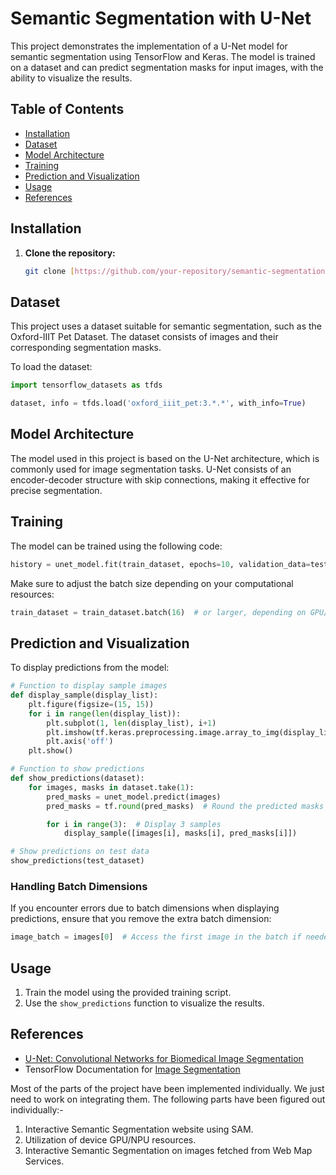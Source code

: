# Semantic Segmentation with U-Net

This project demonstrates the implementation of a U-Net model for semantic segmentation using TensorFlow and Keras. The model is trained on a dataset and can predict segmentation masks for input images, with the ability to visualize the results.

## Table of Contents
- [Installation](#installation)
- [Dataset](#dataset)
- [Model Architecture](#model-architecture)
- [Training](#training)
- [Prediction and Visualization](#prediction-and-visualization)
- [Usage](#usage)
- [References](#references)

## Installation

1. **Clone the repository:**
   ```bash
   git clone [https://github.com/your-repository/semantic-segmentation-unet.git](https://github.com/sassy2711/SIH-24-1735-SemanticSegmentation.git)
   ```

## Dataset

This project uses a dataset suitable for semantic segmentation, such as the Oxford-IIIT Pet Dataset. The dataset consists of images and their corresponding segmentation masks.

To load the dataset:
```python
import tensorflow_datasets as tfds

dataset, info = tfds.load('oxford_iiit_pet:3.*.*', with_info=True)
```

## Model Architecture

The model used in this project is based on the U-Net architecture, which is commonly used for image segmentation tasks. U-Net consists of an encoder-decoder structure with skip connections, making it effective for precise segmentation.

## Training

The model can be trained using the following code:
```python
history = unet_model.fit(train_dataset, epochs=10, validation_data=test_dataset)
```

Make sure to adjust the batch size depending on your computational resources:
```python
train_dataset = train_dataset.batch(16)  # or larger, depending on GPU/CPU capability
```

## Prediction and Visualization

To display predictions from the model:

```python
# Function to display sample images
def display_sample(display_list):
    plt.figure(figsize=(15, 15))
    for i in range(len(display_list)):
        plt.subplot(1, len(display_list), i+1)
        plt.imshow(tf.keras.preprocessing.image.array_to_img(display_list[i]))
        plt.axis('off')
    plt.show()

# Function to show predictions
def show_predictions(dataset):
    for images, masks in dataset.take(1):
        pred_masks = unet_model.predict(images)
        pred_masks = tf.round(pred_masks)  # Round the predicted masks to 0 or 1

        for i in range(3):  # Display 3 samples
            display_sample([images[i], masks[i], pred_masks[i]])

# Show predictions on test data
show_predictions(test_dataset)
```

### Handling Batch Dimensions

If you encounter errors due to batch dimensions when displaying predictions, ensure that you remove the extra batch dimension:
```python
image_batch = images[0]  # Access the first image in the batch if needed
```

## Usage

1. Train the model using the provided training script.
2. Use the `show_predictions` function to visualize the results.

## References

- [U-Net: Convolutional Networks for Biomedical Image Segmentation](https://arxiv.org/abs/1505.04597)
- TensorFlow Documentation for [Image Segmentation](https://www.tensorflow.org/tutorials/images/segmentation)



Most of the parts of the project have been implemented individually. We just need to work on integrating them.
The following parts have been figured out individually:-

1. Interactive Semantic Segmentation website using SAM.
2. Utilization of device GPU/NPU resources.
3. Interactive Semantic Segmentation on images fetched from Web Map Services.



